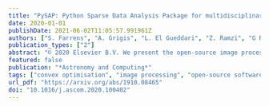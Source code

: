 ```yaml
---
title: "PySAP: Python Sparse Data Analysis Package for multidisciplinary image processing"
date: 2020-01-01
publishDate: 2021-06-02T11:05:57.991961Z
authors: ["S. Farrens", "A. Grigis", "L. El Gueddari", "Z. Ramzi", "G R Chaithya", "S. Starck", "B. Sarthou", "H. Cherkaoui", "P. Ciuciu", "J.-L. Starck"]
publication_types: ["2"]
abstract: "© 2020 Elsevier B.V. We present the open-source image processing software package PySAP (Python Sparse data Analysis Package) developed for the COmpressed Sensing for Magnetic resonance Imaging and Cosmology (COSMIC) project. This package provides a set of flexible tools that can be applied to a variety of compressed sensing and image reconstruction problems in various research domains. In particular, PySAP offers fast wavelet transforms and a range of integrated optimisation algorithms. In this paper we present the features available in PySAP and provide practical demonstrations on astrophysical and magnetic resonance imaging data."
featured: false
publication: "*Astronomy and Computing*"
tags: ["convex optimisation", "image processing", "open-source software", "reconstruction"]
url_pdf: "https://arxiv.org/abs/1910.08465"
doi: "10.1016/j.ascom.2020.100402"
---
```


